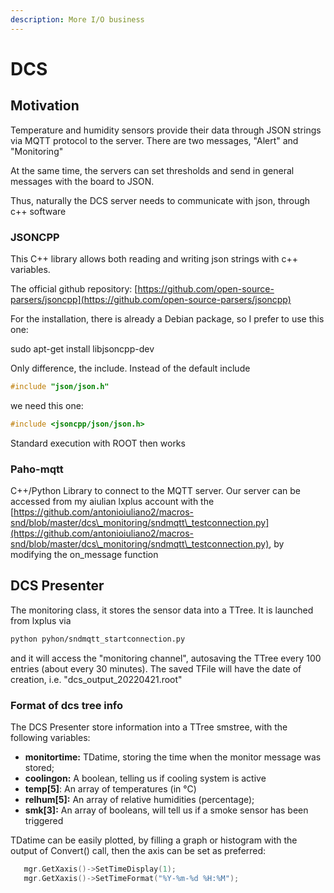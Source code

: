 ```yaml
---
description: More I/O business
---
```


# DCS

## Motivation

Temperature and humidity sensors provide their data through JSON strings via MQTT protocol to the server. There are two messages, "Alert" and "Monitoring"

At the same time, the servers can set thresholds and send in general messages with the board to JSON.

Thus, naturally the DCS server needs to communicate with json, through c++ software

### JSONCPP

This C++ library allows both reading and writing json strings with c++ variables.

The official github repository: [https://github.com/open-source-parsers/jsoncpp](https://github.com/open-source-parsers/jsoncpp)

For the installation, there is already a Debian package, so I prefer to use this one:

sudo apt-get install libjsoncpp-dev

Only difference, the include. Instead of the default include

```cpp
#include "json/json.h"
```

we need this one:

```cpp
#include <jsoncpp/json/json.h>
```

Standard execution with ROOT then works

### Paho-mqtt

C++/Python Library to connect to the MQTT server. Our server can be accessed from my aiulian lxplus account with the [https://github.com/antonioiuliano2/macros-snd/blob/master/dcs\_monitoring/sndmqtt\_testconnection.py](https://github.com/antonioiuliano2/macros-snd/blob/master/dcs\_monitoring/sndmqtt\_testconnection.py), by modifying the on\_message function

## DCS  Presenter

The monitoring class, it stores the sensor data into a TTree. It is launched from lxplus via

```bash
python pyhon/sndmqtt_startconnection.py
```

and it will access the "monitoring channel", autosaving the TTree every 100 entries (about every 30 minutes). The saved TFile will have the date of creation, i.e. "dcs\_output\_20220421.root"

### Format of dcs tree info

The DCS Presenter store information into a TTree smstree, with the following variables:

* **monitortime:** TDatime, storing the time when the monitor message was stored;
* **coolingon:** A boolean, telling us if cooling system is active
* **temp\[5]**: An array of temperatures (in °C)
* **relhum\[5]:** An array of relative humidities (percentage);
* **smk\[3]:** An array of booleans, will tell us if a smoke sensor has been triggered

TDatime can be easily plotted, by filling a graph or histogram with the output of Convert() call, then the axis can be set as preferred:



```cpp
   mgr.GetXaxis()->SetTimeDisplay(1);
   mgr.GetXaxis()->SetTimeFormat("%Y-%m-%d %H:%M");
```
